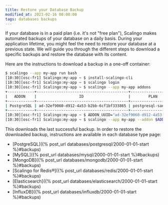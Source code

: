 ```yaml
---
title: Restore your Database Backup
modified_at: 2023-02-16 00:00:00
tags: databases backups
---
```


If your database is in a paid plan (i.e. it's not "free plan"), Scalingo makes automated backups of
your database on a daily basis. During your application lifetime, you might feel the need to restore
your database at a previous state. We will guide you through the different steps to download a
specific backups and restore the database with its content.

Here are the instructions to download a backup in a one-off container:

```sh
$ scalingo --app my-app run bash
[10:30][osc-fr1] Scalingo:my-app ~ $ install-scalingo-cli
[10:30][osc-fr1] Scalingo:my-app ~ $ scalingo login
[10:30][osc-fr1] Scalingo:my-app ~ $ scalingo --app my-app addons
+------------+-----------------------------------------+--------------------+---------+
|   ADDON    |                   ID                    |        PLAN        | STATUS  |
+------------+-----------------------------------------+--------------------+---------+
| PostgreSQL | ad-32ef9060-d912-4a53-b2bb-6cf1bf333865 | postgresql-sandbox | running |
+------------+-----------------------------------------+--------------------+---------+
[10:30][osc-fr1] Scalingo:my-app ~ $ ADDON_UUID="ad-32ef9060-d912-4a53-b2bb-6cf1bf333865"
[10:30][osc-fr1] Scalingo:my-app ~ $ scalingo --app my-app --addon $ADDON_UUID backups-download
```

This downloads the last successful backup. In order to restore the downloaded backup, instructions are available in each database type page:

- [PostgreSQL]({% post_url databases/postgresql/2000-01-01-start %}#backups)
- [MySQL]({% post_url databases/mysql/2000-01-01-start %}#backups)
- [MongoDB]({% post_url databases/mongodb/2000-01-01-start %}#backups)
- [Scalingo for Redis®]({% post_url databases/redis/2000-01-01-start %}#backups)
- [Elasticsearch]({% post_url databases/elasticsearch/2000-01-01-start %}#backups)
- [InfluxDB]({% post_url databases/influxdb/2000-01-01-start %}#backups)
